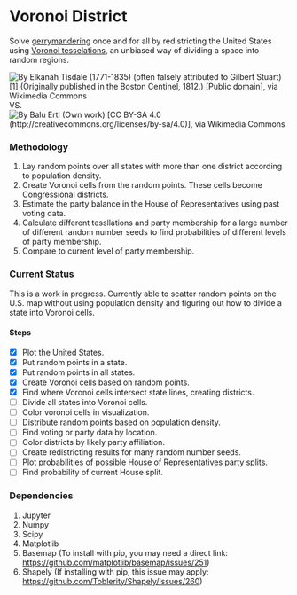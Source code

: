 # Voronoi District #

Solve [gerrymandering](https://en.wikipedia.org/wiki/Gerrymandering) once and for all by redistricting the United States using [Voronoi tesselations](https://en.wikipedia.org/wiki/Voronoi_diagram), an unbiased way of dividing a space into random regions.

![By Elkanah Tisdale (1771-1835) (often falsely attributed to Gilbert Stuart)[1] (Originally published in the Boston Centinel, 1812.) [Public domain], via Wikimedia Commons](https://upload.wikimedia.org/wikipedia/commons/thumb/9/96/The_Gerry-Mander_Edit.png/229px-The_Gerry-Mander_Edit.png "By Elkanah Tisdale (1771-1835) (often falsely attributed to Gilbert Stuart)[1] (Originally published in the Boston Centinel, 1812.) [Public domain], via Wikimedia Commons")   VS.  ![By Balu Ertl (Own work) [CC BY-SA 4.0 (http://creativecommons.org/licenses/by-sa/4.0)], via Wikimedia Commons](https://upload.wikimedia.org/wikipedia/commons/thumb/5/54/Euclidean_Voronoi_diagram.svg/240px-Euclidean_Voronoi_diagram.svg.png "By Balu Ertl (Own work) [CC BY-SA 4.0 (http://creativecommons.org/licenses/by-sa/4.0)], via Wikimedia Commons")

### Methodology ###

1. Lay random points over all states with more than one district according to population density.
2. Create Voronoi cells from the random points. These cells become Congressional districts.
3. Estimate the party balance in the House of Representatives using past voting data.
4. Calculate different tessllations and party membership for a large number of different random number seeds to find
probabilities of different levels of party membership.
5. Compare to current level of party membership.

### Current Status ###

This is a work in progress. Currently able to scatter random points on the U.S. map without using population density and figuring out how to divide a state into Voronoi cells.

#### Steps ####

- [x] Plot the United States.
- [x] Put random points in a state.
- [x] Put random points in all states.
- [x] Create Voronoi cells based on random points.
- [x] Find where Voronoi cells intersect state lines, creating districts.
- [ ] Divide all states into Voronoi cells.
- [ ] Color voronoi cells in visualization.
- [ ] Distribute random points based on population density.
- [ ] Find voting or party data by location.
- [ ] Color districts by likely party affiliation.
- [ ] Create redistricting results for many random number seeds.
- [ ] Plot probabilities of possible House of Representatives party splits.
- [ ] Find probability of current House split.

### Dependencies ###

1. Jupyter
2. Numpy
3. Scipy
4. Matplotlib
5. Basemap (To install with pip, you may need a direct link: https://github.com/matplotlib/basemap/issues/251)
6. Shapely (If installing with pip, this issue may apply: https://github.com/Toblerity/Shapely/issues/260)
